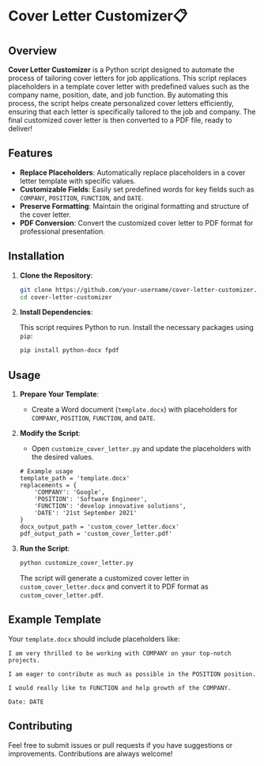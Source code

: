 # Cover Letter Customizer📋

## Overview

**Cover Letter Customizer** is a Python script designed to automate the process of tailoring cover letters for job applications. This script replaces placeholders in a template cover letter with predefined values such as the company name, position, date, and job function. By automating this process, the script helps create personalized cover letters efficiently, ensuring that each letter is specifically tailored to the job and company. The final customized cover letter is then converted to a PDF file, ready to deliver!

## Features

- **Replace Placeholders**: Automatically replace placeholders in a cover letter template with specific values.
- **Customizable Fields**: Easily set predefined words for key fields such as `COMPANY`, `POSITION`, `FUNCTION`, and `DATE`.
- **Preserve Formatting**: Maintain the original formatting and structure of the cover letter.
- **PDF Conversion**: Convert the customized cover letter to PDF format for professional presentation.

## Installation

1. **Clone the Repository**:

   ```bash
   git clone https://github.com/your-username/cover-letter-customizer.git
   cd cover-letter-customizer
   ```

2. **Install Dependencies**:

   This script requires Python to run. Install the necessary packages using `pip`:

   ```bash
   pip install python-docx fpdf
   ```

## Usage

1. **Prepare Your Template**:
   - Create a Word document (`template.docx`) with placeholders for `COMPANY`, `POSITION`, `FUNCTION`, and `DATE`.

2. **Modify the Script**:
   - Open `customize_cover_letter.py` and update the placeholders with the desired values.
     
   ```
   # Example usage
   template_path = 'template.docx'
   replacements = {
       'COMPANY': 'Google',
       'POSITION': 'Software Engineer',
       'FUNCTION': 'develop innovative solutions',
       'DATE': '21st September 2021'
   }
   docx_output_path = 'custom_cover_letter.docx'
   pdf_output_path = 'custom_cover_letter.pdf'
   
   ```

4. **Run the Script**:

   ```bash
   python customize_cover_letter.py
   ```

   The script will generate a customized cover letter in `custom_cover_letter.docx` and convert it to PDF format as `custom_cover_letter.pdf`.

## Example Template

Your `template.docx` should include placeholders like:

```
I am very thrilled to be working with COMPANY on your top-notch projects.

I am eager to contribute as much as possible in the POSITION position.

I would really like to FUNCTION and help growth of the COMPANY.

Date: DATE
```

## Contributing

Feel free to submit issues or pull requests if you have suggestions or improvements. Contributions are always welcome!


